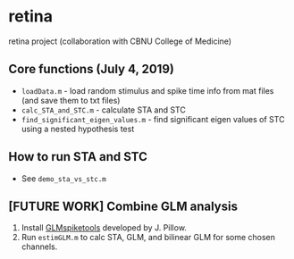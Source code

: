 # retina
retina project (collaboration with CBNU College of Medicine)


## Core functions (July 4, 2019)
* `loadData.m` - load random stimulus and spike time info from mat files (and save them to txt files)
* `calc_STA_and_STC.m` - calculate STA and STC
* `find_significant_eigen_values.m` - find significant eigen values of STC using a nested hypothesis test

## How to run STA and STC
* See `demo_sta_vs_stc.m`

## [FUTURE WORK] Combine GLM analysis
1. Install [GLMspiketools](https://github.com/ys7yoo/GLMspiketools) developed by J. Pillow.
2. Run `estimGLM.m` to calc STA, GLM, and bilinear GLM for some chosen channels.

